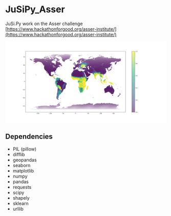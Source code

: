 # JuSiPy_Asser
JuSi.Py work on the Asser challenge
[https://www.hackathonforgood.org/asser-institute/](https://www.hackathonforgood.org/asser-institute/)

![Land Grabbing Risk Score](/readme/grid_1000_risk_score.png)

## Dependencies
* PIL (pillow)
* difflib
* geopandas
* seaborn
* matplotlib
* numpy
* pandas
* requests
* scipy
* shapely
* sklearn
* urllib
